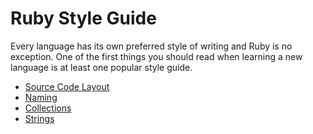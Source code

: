 # Ruby Style Guide

Every language has its own preferred style of writing and Ruby is no exception. One of the first things you should read when learning a new language is at least one popular style guide.

* [Source Code Layout](source_code_layout.md)
* [Naming](naming.md)
* [Collections](Collections.md)
* [Strings](Strings.md)
